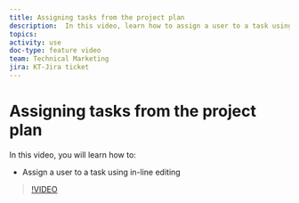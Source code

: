```yaml
---
title: Assigning tasks from the project plan
description:  In this video, learn how to assign a user to a task using in-line editing
topics: 
activity: use
doc-type: feature video
team: Technical Marketing
jira: KT-Jira ticket
---
```

# Assigning tasks from the project plan

In this video, you will learn how to:

* Assign a user to a task using in-line editing

>[!VIDEO](https://video.tv.adobe.com/v/335092/?quality=12&learn=on)